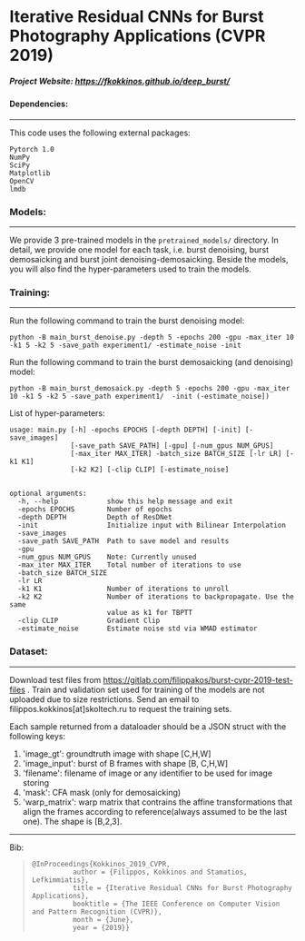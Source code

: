 # Iterative Residual CNNs for Burst Photography Applications (CVPR 2019)

##### Project Website: https://fkokkinos.github.io/deep_burst/

#### Dependencies:

---
This code uses the following external packages:

    Pytorch 1.0
    NumPy
    SciPy
    Matplotlib
    OpenCV
    lmdb

### Models:

---
We provide 3 pre-trained models in the `pretrained_models/` directory. In detail, we provide one model for each task, i.e. burst denoising, burst demosaicking and burst joint denoising-demosaicking.
Beside the models, you will also find the hyper-parameters used to train the models.

### Training:

---
Run the following command to train the  burst denoising model:
```shell
python -B main_burst_denoise.py -depth 5 -epochs 200 -gpu -max_iter 10 -k1 5 -k2 5 -save_path experiment1/ -estimate_noise -init
```
Run the following command to train the burst demosaicking (and denoising) model:
```shell
python -B main_burst_demosaick.py -depth 5 -epochs 200 -gpu -max_iter 10 -k1 5 -k2 5 -save_path experiment1/  -init (-estimate_noise])
```

List of hyper-parameters:
```shell
usage: main.py [-h] -epochs EPOCHS [-depth DEPTH] [-init] [-save_images]
               [-save_path SAVE_PATH] [-gpu] [-num_gpus NUM_GPUS]
               [-max_iter MAX_ITER] -batch_size BATCH_SIZE [-lr LR] [-k1 K1]
               [-k2 K2] [-clip CLIP] [-estimate_noise]


optional arguments:
  -h, --help            show this help message and exit
  -epochs EPOCHS        Number of epochs
  -depth DEPTH          Depth of ResDNet
  -init                 Initialize input with Bilinear Interpolation
  -save_images
  -save_path SAVE_PATH  Path to save model and results
  -gpu
  -num_gpus NUM_GPUS    Note: Currently unused
  -max_iter MAX_ITER    Total number of iterations to use
  -batch_size BATCH_SIZE
  -lr LR
  -k1 K1                Number of iterations to unroll
  -k2 K2                Number of iterations to backpropagate. Use the same
                        value as k1 for TBPTT
  -clip CLIP            Gradient Clip
  -estimate_noise       Estimate noise std via WMAD estimator
```

### Dataset:

---
Download test files from https://gitlab.com/filippakos/burst-cvpr-2019-test-files . Train and validation set used for training of the models are not uploaded due to size restrictions. Send an email to filippos.kokkinos[at]skoltech.ru to request the training sets.  

Each sample returned from a dataloader should be a JSON struct with the following keys:
1. 'image_gt': groundtruth image with shape [C,H,W]
2. 'image_input': burst of B frames with shape [B, C,H,W]
3. 'filename': filename of image or any identifier to be used for image storing
4. 'mask': CFA mask (only for demosaicking)
5. 'warp_matrix': warp matrix that contrains the affine transformations that align the frames according to reference(always assumed to be the last one). The shape is [B,2,3].

---
Bib:
>     @InProceedings{Kokkinos_2019_CVPR,
>               author = {Filippos, Kokkinos and Stamatios, Lefkimmiatis},
>               title = {Iterative Residual CNNs for Burst Photography Applications},
>               booktitle = {The IEEE Conference on Computer Vision and Pattern Recognition (CVPR)},
>               month = {June},
>               year = {2019}}
